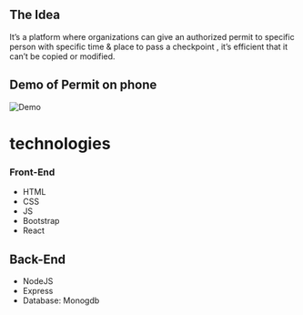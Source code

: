 ## The Idea 
It’s a platform where organizations can give an authorized permit to specific person with specific time & place to pass a checkpoint , it’s efficient that it can’t be copied or modified.

## Demo of Permit on phone
![Demo](https://i.ibb.co/ccb1447/File-from-i-OS.gif)
# technologies 

### Front-End 
- HTML
- CSS
- JS
- Bootstrap
- React


## Back-End
- NodeJS
- Express
- Database: Monogdb
